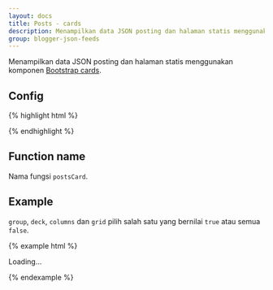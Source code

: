 ```yaml
---
layout: docs
title: Posts - cards
description: Menampilkan data JSON posting dan halaman statis menggunakan komponen Bootstrap cards.
group: blogger-json-feeds
---
```


Menampilkan data JSON posting dan halaman statis menggunakan komponen [Bootstrap cards](https://v4-alpha.getbootstrap.com/components/card/).

## Config

{% highlight html %}
<script>
var config = {
  containerID: 'id',

  content: {
    numchars: 'full'/number/0 to disable,
    title: {
      tag: 'h1/h2/h3/h4/h5/h6'
    },
    more: {
      active: true/false,
      text: 'Read more',
      style: 'btn btn-primary'
    }
  },
  author: {
    active: true/false,
    placement: 'header/footer',
    before: 'Posted by ',
    after: '',
    none: 'Anonymous',
    avatar: {
      active: true/false,
      size: '24'
    }
  },
  date: {
    active: true/false,
    placement: 'header/footer',
    before: 'Posted on ',
    after: '',
    monthNames: ['January', 'February', 'March', 'April', 'May', 'June', 'July', 'August', 'September', 'October', 'November', 'December']
  },
  numComments: {
    active: true/false,
    placement: 'header/footer',
    before: 'Comment total: ',
    after: ''
  },
  labels: {
    active: true/false,
    placement: 'header/footer',
    before: 'Labels: ',
    after: '',
    none: 'Unlabelled'
  },
  thumbnail: {
    active: true/false,
    placement: 'top/bottom',
    size: '512',
    none: 'https://placehold.it/512/eee/777?text=NO+IMAGE+AVAILABLE'
  },
  group: {
    active: true/false
  },
  deck: {
    active: true/false
  },
  columns: {
    active: true/false
  },
  grid: {
    active: true/false,
    column: 'col-*-*'
  },
  classes: {
    card: 'Add class to .card',
    image: 'Add class to .card-img-*',
    content: 'Add class to .card-block'
  }
}
</script>
{% endhighlight %}

## Function name

Nama fungsi `postsCard`.

## Example

`group`, `deck`, `columns` dan `grid` pilih salah satu yang bernilai `true` atau semua `false`.

{% example html %}
<div class="" id="example-result-container">
  <div class="text-center">Loading...</div>
</div>
<script>
var config = {
  containerID: 'example-result-container',

  content: {
    numchars: 100,
    title: {
      tag: 'h3'
    },
    more: {
      active: true,
      text: 'Read more',
      style: 'btn btn-primary'
    }
  },
  author: {
    active: false,
    placement: '',
    before: '',
    after: '',
    none: '',
    avatar: {
      active: false,
      size: ''
    }
  },
  date: {
    active: false,
    placement: '',
    before: '',
    after: '',
    monthNames: []
  },
  numComments: {
    active: false,
    placement: '',
    before: '',
    after: ''
  },
  labels: {
    active: false,
    placement: '',
    before: '',
    after: '',
    none: ''
  },
  thumbnail: {
    active: true,
    placement: 'top',
    size: '512',
    none: 'https://placehold.it/512/eee/777?text=NO+IMAGE+AVAILABLE'
  },
  group: {
    active: true
  },
  deck: {
    active: false
  },
  columns: {
    active: false
  },
  grid: {
    active: false,
    column: ''
  },
  classes: {
    card: '',
    image: 'img-fluid',
    content: ''
  }
}
</script>
<script src="https://blogger.googleblog.com/feeds/posts/default?orderby=published&amp;start-index=1&amp;max-results=3&amp;alt=json-in-script&amp;callback=postsCard"></script>
{% endexample %}
